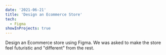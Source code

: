 ```yaml
---
date: '2021-06-21'
title: 'Design an Ecommerce Store'
tech:
  - Figma
showInProjects: true
---
```


Design an Ecommerce store using Figma. We was asked to make the store feel futuristic and "different" from the rest.
